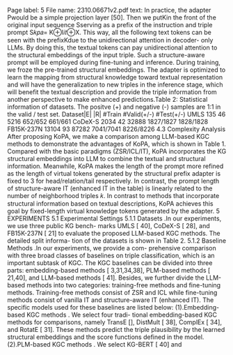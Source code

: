 Page label: 5
File name: 2310.06671v2.pdf
text:
In practice, the adapter Pwould be a simple projection layer
[50]. Then we putKin the front of the original input sequence
Sserving as a prefix of the instruction and triple prompt S𝑘𝑝𝑎=
K⊕I𝑖𝑡⊕X. This way, all the following text tokens can be seen
with the prefixKdue to the unidirectional attention in decoder-
only LLMs. By doing this, the textual tokens can pay unidirectional
attention to the structural embeddings of the input triple. Such
a structure-aware prompt will be employed during fine-tuning
and inference. During training, we froze the pre-trained structural
embeddings. The adapter is optimized to learn the mapping from
structural knowledge toward textual representation and will have
the generalization to new triples in the inference stage, which will
benefit the textual description and provide the triple information
from another perspective to make enhanced predictions.Table 2: Statistical information of datasets. The positve (+)
and negative (-) samples are 1:1 in the valid / test set.
Dataset|E| |R| #Train #Valid(+/-) #Test(+/-)
UMLS 135 46 5216 652/652 661/661
CoDeX-S 2034 42 32888 1827/1827 1828/1828
FB15K-237N 13104 93 87282 7041/7041 8226/8226
4.3 Complexity Analysis
After proposing KoPA, we make a comparison among LLM-based
KGC methods to demonstrate the advantages of KoPA, which is
shown in Table 1. Compared with the basic paradigms (ZSR/ICL/IT),
KoPA incorporates the KG structural embeddings into LLM to
combine the textual and structural information. Meanwhile, KoPA
makes the length of the prompt more refined as the length of virtual
tokens generated by the structural prefix adapter is fixed to 3 for
head/relation/tail respectively. In contrast, the prompt length of
structure-aware IT (enhanced IT in the table) is linearly related to
the number of neighborhood triples 𝑘. In contrast to methods that
incorporate structural information based on textual descriptions,
KoPA achieves this goal by fixed-length virtual knowledge tokens
generated by the adapter.
5 EXPERIMENTS
5.1 Experimental Settings
5.1.1 Datasets .In our experiments, we use three public KG bench-
marks UMLS [ 40], CoDeX-S [ 28], and FB15K-237N [ 21] to evaluate
the proposed LLM-based KGC methods. The detailed split informa-
tion of the datasets is shown in Table 2.
5.1.2 Baseline Methods .In our experiments, we provide a com-
prehensive comparison with three broad classes of baselines on
triple classification, which is an important subtask of KGC. The
KGC baselines can be divided into three parts: embedding-based
methods [ 3,31,34,38], PLM-based methods [ 21,40], and LLM-based
methods [ 41]. Besides, we further divide the LLM-based methods
into two categories: training-free methods and fine-tuning methods.
Training-free methods consist of ZSR and ICL while fine-tuning
methods consist of vanilla IT and structure-aware IT (enhanced IT).
The specific models used for these baselines are listed below:
(1).Embedding-based KGC methods . We select four tradi-
tional embedding-based KGC methods for comparisons, namely
TransE [], DistMult [ 38], ComplEx [ 34], and RotatE [ 31]. These
methods predict the triple plausibility by the learned structural
embeddings and the score functions defined in the model.
(2).PLM-based KGC methods . We select KG-BERT [ 40] and